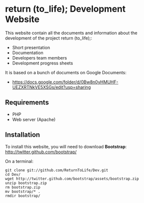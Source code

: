return (to_life); Development Website
=====================================

This website contain all the documents and information
about the development of the project return (to_life);:
* Short presentation
* Documentation
* Developers team members
* Development progress sheets

It is based on a bunch of documents on Google Documents:
* https://docs.google.com/folder/d/0Bw8n0yHMUHF-UEZXRTNkVE5XSGs/edit?usp=sharing

Requirements
------------

* PHP
* Web server (Apache)

Installation
------------

To install this website, you will need to download __Bootstrap__:
http://twitter.github.com/bootstrap/

On a terminal:
```shell
git clone git://github.com/ReturnToLife/Dev.git
cd Dev/
wget http://twitter.github.com/bootstrap/assets/bootstrap.zip
unzip bootstrap.zip
rm bootstrap.zip
mv bootstrap/* .
rmdir bootstrap/
```
